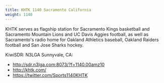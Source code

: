```yaml
---
title: KHTK 1140 Sacramento California
weight: 1140
---
```

KHTK serves as flagship station for Sacramento Kings basketball and
Sacramento Mountain Lions and UC Davis Aggies football, as well as
Sacramento's radio home for Oakland Athletics baseball, Oakland
Raiders football and San Jose Sharks hockey.

KiwiSDR: N3LGA Sunnyvale, CA:

* http://sdr.n3lga.com:8073/?f=1140.00amz10
* http://khtk.com/
* https://twitter.com/Sports1140KHTK
